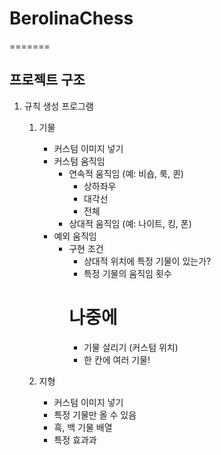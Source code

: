# BerolinaChess
=======
## 프로젝트 구조

1. 규칙 생성 프로그램
    1. 기물
        - 커스텀 이미지 넣기
        - 커스텀 움직임
            - 연속적 움직임 (예: 비숍, 룩, 퀸)
                - 상하좌우
                - 대각선
                - 전체
            - 상대적 움직임 (예: 나이트, 킹, 폰)
        - 예외 움직임
            - 구현 조건
                - 상대적 위치에 특정 기물이 있는가?
                - 특정 기물의 움직임 횟수
                # 나중에 
                - 기물 살리기 (커스텀 위치)
                - 한 칸에 여러 기물!
                
    2. 지형
        - 커스텀 이미지 넣기
        - 특정 기물만 올 수 있음
        - 흑, 백 기물 배열
        - 특정 효과과